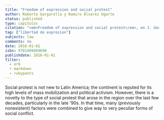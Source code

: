```yaml
---
title: "Freedom of expression and social protest"
author: Roberto Gargarella y Ramiro Álvarez Ugarte
status: published
type: capitulos
citation: "<em>Freedom of expression and social protest</em>, en J. González Bertomeu y R. Gargarella (eds), Latin American Casebook: Courts, Rights and the constitution. Rutledge, 2016."
tag: ["libertad de expresion"]
subjects: law
comments: no
date: 2016-01-01
isbn: 9781409469698
publishdate: 2016-01-01
filter:
  - erb
  - markdown
  - rubypants
---
```


Social protest is not new to Latin America; the continent is reputed for its high levels of mass mobilization and political activism. However, there is a novelty to the type of social protest that arose in the region over the last few decades, particularly in the late '90s. In that time, many (previously nonexistent) factors were combined to give way to very peculiar forms of social conflict.